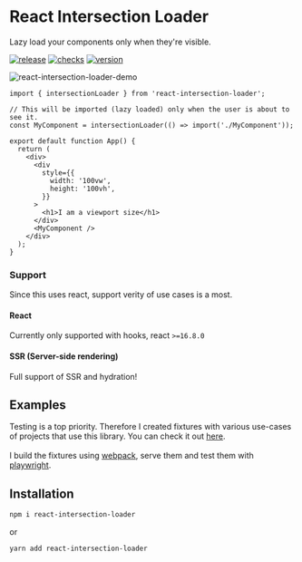 # React Intersection Loader

Lazy load your components only when they're visible.

[![release](https://badgen.net/github/release/tzachbon/react-intersection-loader)](https://github.com/tzachbon/react-intersection-loader/releases)
[![checks](https://badgen.net/github/checks/tzachbon/react-intersection-loader)](https://github.com/tzachbon/react-intersection-loader/actions)
[![version](https://badgen.net/npm/v/react-intersection-loader)](https://www.npmjs.com/package/react-intersection-loader)

![react-intersection-loader-demo](https://github.com/tzachbon/react-intersection-loader/blob/master/react-intersection-loader.gif?raw=true)

```tsx
import { intersectionLoader } from 'react-intersection-loader';

// This will be imported (lazy loaded) only when the user is about to see it.
const MyComponent = intersectionLoader(() => import('./MyComponent'));

export default function App() {
  return (
    <div>
      <div
        style={{
          width: '100vw',
          height: '100vh',
        }}
      >
        <h1>I am a viewport size</h1>
      </div>
      <MyComponent />
    </div>
  );
}

```

### Support

Since this uses react, support verity of use cases is a most.
#### React

Currently only supported with hooks, react `>=16.8.0`

#### SSR (Server-side rendering)

Full support of SSR and hydration!

## Examples

Testing is a top priority. Therefore I created fixtures with various use-cases of projects that use this library.
You can check it out [here](./packages/react-intersection-loader/test/fixtures/).\
\
I build the fixtures using [webpack](https://webpack.js.org/), serve them and test them with [playwright](https://playwright.dev/).



## Installation

```sh
npm i react-intersection-loader
```
or

```sh
yarn add react-intersection-loader
```
